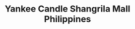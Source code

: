 ---
title: "Yankee Candle Shangrila Mall Philippines"
url: /mandaluyong/yankee-candle-shangrila-mall-philippines/
shop: Kerzen
---